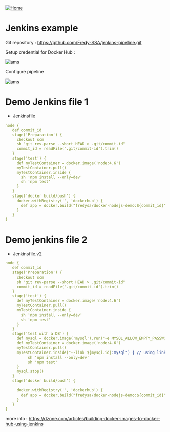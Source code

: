 [![Home](../../img/home.png)](../M-09/README.md)
# Jenkins example 

Git repository : https://github.com/Fredy-SSA/jenkins-pipeline.git

Setup credential for Docker Hub :

![ams](./img/d1_img1.png)





Configure pipeline

![ams](./img/d1_img5.png)



# Demo Jenkins file 1

- Jenkinsfile

```yml
node {
   def commit_id
   stage('Preparation') {
     checkout scm
     sh "git rev-parse --short HEAD > .git/commit-id"                        
     commit_id = readFile('.git/commit-id').trim()
   }
   stage('test') {
     def myTestContainer = docker.image('node:4.6')
     myTestContainer.pull()
     myTestContainer.inside {
       sh 'npm install --only=dev'
       sh 'npm test'
     }
   }
   stage('docker build/push') {
     docker.withRegistry('', 'dockerhub') {
       def app = docker.build("fredysa/docker-nodejs-demo:${commit_id}", '.').push()
     }
   }
}
```


# Demo jenkins file 2

- Jenkinsfile.v2

```yml
node {
   def commit_id
   stage('Preparation') {
     checkout scm
     sh "git rev-parse --short HEAD > .git/commit-id"
     commit_id = readFile('.git/commit-id').trim()
   }
   stage('test') {
     def myTestContainer = docker.image('node:4.6')
     myTestContainer.pull()
     myTestContainer.inside {
       sh 'npm install --only=dev'
       sh 'npm test'
     }
   }
   stage('test with a DB') {
     def mysql = docker.image('mysql').run("-e MYSQL_ALLOW_EMPTY_PASSWORD=yes") 
     def myTestContainer = docker.image('node:4.6')
     myTestContainer.pull()
     myTestContainer.inside("--link ${mysql.id}:mysql") { // using linking, mysql will be available at host: mysql, port: 3306
          sh 'npm install --only=dev' 
          sh 'npm test'                     
     }                                   
     mysql.stop()
   }                                     
   stage('docker build/push') {   
          
     docker.withRegistry('', 'dockerhub') {
       def app = docker.build("fredysa/docker-nodejs-demo:${commit_id}", '.').push()
     }                                     
   }                                       
}                                          

```

more info : https://dzone.com/articles/building-docker-images-to-docker-hub-using-jenkins
